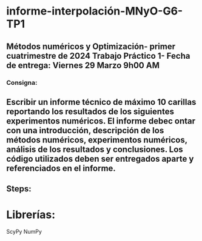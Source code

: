 # informe-interpolación-MNyO-G6-TP1
Métodos numéricos y Optimización- primer cuatrimestre de 2024  Trabajo Práctico 1- Fecha de entrega: Viernes 29 Marzo 9h00 AM
---
### Consigna:
Escribir un informe técnico de máximo 10 carillas reportando los resultados de los siguientes experimentos numéricos. El informe debec ontar con una introducción, descripción de los métodos numéricos, experimentos numéricos, análisis de los resultados y conclusiones. Los código utilizados deben ser entregados aparte y referenciados en el informe.
---
## Steps:

# Librerías:

ScyPy
NumPy